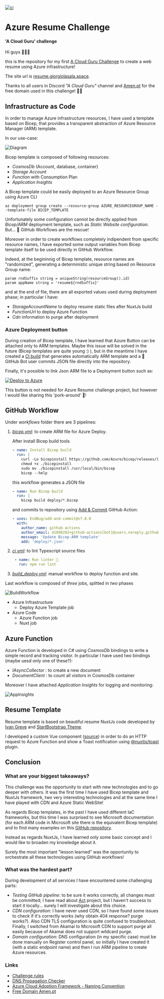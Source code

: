 [![ci](https://github.com/salem84/azure-resume-challenge/actions/workflows/ci.yml/badge.svg)](https://github.com/salem84/azure-resume-challenge/actions/workflows/ci.yml)

# Azure Resume Challenge
#### 'A Cloud Guru' challenge

Hi guys 👋👋👋

this is the repository for my first [A Cloud Guru Challenge](https://acloudguru.com/blog/engineering/cloudguruchallenge-your-resume-in-azure) to create a web resume using Azure infrastructure!

The site url is [resume.giorgiolasala.space](https://resume.giorgiolasala.space).

Thanks to all users in Discord *"A Cloud Guru"* channel and [Amen.pt](https://www.amen.pt/) for the free domain used in this challenge! 🙏🙏

## Infrastructure as Code
In order to manage Azure infrastructure resources, I have used a template based on Bicep, that provides a transparent abstraction of Azure Resource Manager (ARM) template.

In our use-case:

![Diagram](img/diagram.png)

Bicep template is composed of following resources:
* _CosmosDb_ (Account, database, container)
* _Storage Account_ 
* _Function_ with Consumption Plan
* _Application Insights_

A Bicep template could be easily deployed to an Azure Resource Group using Azure CLI 

```
az deployment group create --resource-group AZURE_RESOURCEGROUP_NAME --template-file BICEP_TEMPLATE
```

Unfortunately some configuration cannot be directly applied from _Bicep/ARM_ deployment template, such as _Static Website configuration_.
But... 🚀 GitHub Workflows are the rescue!

Moreover in order to create workflows completely indipendent from specific resource names, I have exported some output variables from Bicep template itself to be used directly in GitHub Workflow.

Indeed, at the begininnig of Bicep template, resource names are "randomized", generating a deterministic unique string based on Resource Group name:

```
param rndSuffix string = uniqueString(resourceGroup().id)
param appName string = 'resume${rndSuffix}'
```

and at the end of file, there are all exported values used during deployment phase; in particular I have:
* _StorageAccountName_ to deploy resume static files after NuxtJs build
* _FunctionUrl_ to deploy Azure Function
* _Cdn_ information to purge after deployment

### Azure Deployment button
During creation of Bicep template, I have learned that Azure Button can be attached only to ARM templates. Maybe this issue will be solved in the future (Bicep templates are quite young :) ), but in the meantime I have created a [CI build](.github/workflows/bicep.yml) that generates automatically ARM template and a 🤖 GitHub Bot user commits JSON file directly into the repository.

Finally, it's possible to link Json ARM file to a Deployment button such as:

[![Deploy to Azure](https://aka.ms/deploytoazurebutton)](https://portal.azure.com/#create/Microsoft.Template/uri/https%3A%2F%2Fraw.githubusercontent.com%2Fsalem84%2Fazure-resume-challenge%2Fmaster%2Fdeploy%2Fmain.json)

This button is not needed for Azure Resume challenge project, but however I would like sharing this 'pork-around' 🐷!

## GitHub Workflow
Under _workflows_ folder there are 3 pipelines:
1. [*bicep.yml*](.github/workflows/bicep.yml):  to create ARM file for Azure Deploy. 

    After install Bicep build tools
    
    ```yaml
    - name: Install Bicep build
      run: | 
        curl -Lo bicepinstall https://github.com/Azure/bicep/releases/latest/download/bicep-linux-x64
        chmod +x ./bicepinstall
        sudo mv ./bicepinstall /usr/local/bin/bicep
        bicep --help
    ```
    
    this workflow generates a JSON file 
    
    ```yaml
    - name: Run Bicep build
      run: |
        bicep build deploy/*.bicep
    ```

    and commits to repository using [Add & Commit](https://github.com/EndBug/add-and-commit) GitHub Action:

    ```yaml
    - uses: EndBug/add-and-commit@v7.0.0
      with:
        author_name: github-actions
        author_email: 41898282+github-actions[bot]@users.noreply.github.com
        message: 'Update Bicep-ARM template'
        add: 'deploy/*.json'
    ```

2. [*ci.yml*](.github/workflows/bicep.yml): to lint Typescript source files

    ```yaml
     - name: Run linter 👀
       run: npm run lint
    ```

3. [*build_deploy.yml*](.github/workflows/bicep.yml): manual workflow to deploy function and site.  

Last workflow is composed of _three_ jobs, splitted in _two_ phases

![BuildWorkflow](img/build_workflow.png)

- Azure Infrastructure
    - Deploy Azure Template job
- Azure Code
    - Azure Function job
    - Nuxt job


## Azure Function
Azure Function is developed in C# using _CosmosDb_ bindings to write a simple record and tracking visitor.
In particular I have used two bindings (maybe uesd only one of these?):
* _IAsyncCollector<CounterStatsItem>_ : to create a new document
* _DocumentClient_ : to count all visitors in CosmosDb container

Moreover I have attached _Application Insights_ for logging and monitoring:

![AppInsights](img/app-insights.png)

## Resume Template

Resume template is based on beautiful resume NuxtJs code developed by [Ivan Greve](https://github.com/ivangreve/nuxt-resume) and [StartBootstrap Theme](https://github.com/startbootstrap/startbootstrap-resume/).

I developed a custom Vue component ([source](resume/components/Counter.vue)) in order to do an HTTP request to Azure Function and show a Toast notification using [@nuxtjs/toast](https://www.npmjs.com/package/@nuxtjs/toast) plugin.

## Conclusion

### What are your biggest takeaways?
This challenge was the opportunity to start with new technologies and to go deeper with others.
It was the first time I have used Bicep template and NuxtJs framework, two very interesting technologies and at the same time I have played with CDN and Azure Static WebSite!

As regards Bicep templates, in the past I have used different IaC frameworks, but this time I was surprised to see Microsoft documentation (for each ARM code in Microsoft site there is the equivalent Bicep template) and to find many examples on this [GitHub repository](https://github.com/Azure/bicep/tree/main/docs/examples).

Instead as regards NuxtJs, I have learned only some basic concept and I would like to broaden my knowledge about it.

Surely the most important "lesson learned" was the opportunity to orchestrate all these technologies using GitHub workflows!

### What was the hardest part?
During development of all services I have encountered some challenging parts:
* _Testing GitHub pipeline_: to be sure it works correctly, all changes must be committed; I have read about [Act](https://github.com/nektos/act) project, but I haven't success to start it locally... surely I will investigate about this choice.
* _CDN configuration_: I have never used CDN, so I have found some issues to check if it's correctly works (why obtain 404 response? purge works?). Also CDN TLS configuration is quite confused to troubleshoot. Finally, I switched from Akamai to Microsoft CDN to support purge all easily because of Akamai does not support wildcard purge.
* _Domain configuration_: DNS configuration (in my specific case) must be done manually on Register control panel, so initially I have created it (with a static endpoint name) and then I run ARM pipeline to create Azure resources.

### Links
- [Challenge rules](https://acloudguru.com/blog/engineering/cloudguruchallenge-your-resume-in-azure)
- [DNS Propagation Checker](https://www.whatsmydns.net/)
- [Azure Cloud Adoption Framework - Naming Convention](https://docs.microsoft.com/en-us/azure/cloud-adoption-framework/ready/azure-best-practices/resource-naming)
- [Free Domain Amen.pt](https://www.amen.pt)